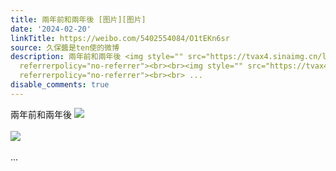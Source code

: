 ```yaml
---
title: 兩年前和兩年後 [图片][图片]
date: '2024-02-20'
linkTitle: https://weibo.com/5402554084/O1tEKn6sr
source: 久保醬是ten使的微博
description: 兩年前和兩年後 <img style="" src="https://tvax4.sinaimg.cn/large/005TCz76gy1hmzzss3dclj30l01ayn1q.jpg"
  referrerpolicy="no-referrer"><br><br><img style="" src="https://tvax4.sinaimg.cn/large/005TCz76gy1hmzzt2u8idj30o21ayaf4.jpg"
  referrerpolicy="no-referrer"><br><br> ...
disable_comments: true
---
```

兩年前和兩年後 <img style="" src="https://tvax4.sinaimg.cn/large/005TCz76gy1hmzzss3dclj30l01ayn1q.jpg" referrerpolicy="no-referrer"><br><br><img style="" src="https://tvax4.sinaimg.cn/large/005TCz76gy1hmzzt2u8idj30o21ayaf4.jpg" referrerpolicy="no-referrer"><br><br> ...